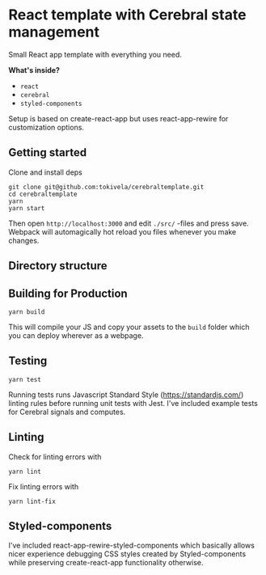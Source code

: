 # React template with Cerebral state management

Small React app template with everything you need.

**What's inside?**

* `react`
* `cerebral`
* `styled-components`

Setup is based on create-react-app but uses react-app-rewire for customization options.

## Getting started

Clone and install deps

```
git clone git@github.com:tokivela/cerebraltemplate.git
cd cerebraltemplate
yarn
yarn start
```

Then open `http://localhost:3000` and edit `./src/` -files and press save. Webpack 
will automagically hot reload you files whenever you make changes.

## Directory structure




## Building for Production

```
yarn build
```

This will compile your JS and copy your assets to the `build` folder which
you can deploy wherever as a webpage.

## Testing

```
yarn test
```

Running tests runs Javascript Standard Style (https://standardjs.com/) linting rules before running unit tests with Jest.
I've included example tests for Cerebral signals and computes.

## Linting
Check for linting errors with
```
yarn lint
```

Fix linting errors with
```
yarn lint-fix
```


## Styled-components

I've included react-app-rewire-styled-components which basically allows nicer experience debugging CSS styles created by Styled-components while preserving create-react-app functionality otherwise.
